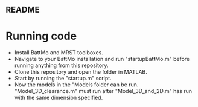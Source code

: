 ## README
# Running code
* Install BattMo and MRST toolboxes.
* Navigate to your BattMo installation and run "startupBattMo.m" before running anything from this repository.
* Clone this repository and open the folder in MATLAB.
* Start by running the "startup.m" script.
* Now the models in the "Models folder can be run. "Model_3D_clearance.m" must run after "Model_3D_and_2D.m" has run with the same dimension specified.
